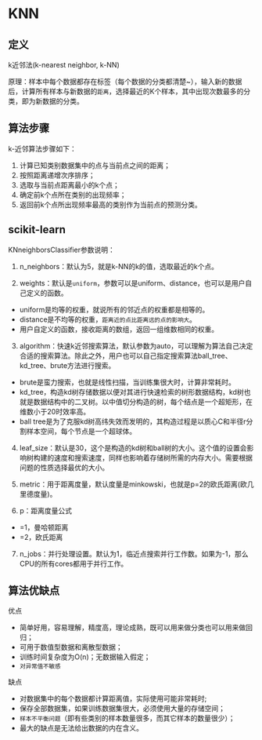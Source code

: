

# KNN 

## 定义

k近邻法(k-nearest neighbor, k-NN)

原理：样本中每个数据都存在标签（每个数据的分类都清楚~），输入新的数据后，计算所有样本与新数据的`距离`，选择最近的K个样本，其中出现次数最多的分类，即为新数据的分类。

## 算法步骤

k-近邻算法步骤如下：

1. 计算已知类别数据集中的点与当前点之间的距离；
2. 按照距离递增次序排序；
3. 选取与当前点距离最小的k个点；
4. 确定前k个点所在类别的出现频率；
5. 返回前k个点所出现频率最高的类别作为当前点的预测分类。

## scikit-learn

KNneighborsClassifier参数说明：

1. n_neighbors：默认为5，就是k-NN的k的值，选取最近的k个点。

2. weights：默认是`uniform`，参数可以是uniform、distance，也可以是用户自己定义的函数。
- uniform是均等的权重，就说所有的邻近点的权重都是相等的。
- distance是不均等的权重，`距离近的点比距离远的点的影响大`。
- 用户自定义的函数，接收距离的数组，返回一组维数相同的权重。

3. algorithm：快速k近邻搜索算法，默认参数为auto，可以理解为算法自己决定合适的搜索算法。除此之外，用户也可以自己指定搜索算法ball_tree、kd_tree、brute方法进行搜索。
- brute是蛮力搜索，也就是线性扫描，当训练集很大时，计算非常耗时。
- kd_tree，构造kd树存储数据以便对其进行快速检索的树形数据结构，kd树也就是数据结构中的二叉树。以中值切分构造的树，每个结点是一个超矩形，在维数小于20时效率高。
- ball tree是为了克服kd树高纬失效而发明的，其构造过程是以质心C和半径r分割样本空间，每个节点是一个超球体。

4. leaf_size：默认是30，这个是构造的kd树和ball树的大小。这个值的设置会影响树构建的速度和搜索速度，同样也影响着存储树所需的内存大小。需要根据问题的性质选择最优的大小。

5. metric：用于距离度量，默认度量是minkowski，也就是p=2的欧氏距离(欧几里德度量)。

6. p：距离度量公式
- =1，曼哈顿距离
- =2，欧氏距离

7. n_jobs：并行处理设置。默认为1，临近点搜索并行工作数。如果为-1，那么CPU的所有cores都用于并行工作。



## 算法优缺点


优点

- 简单好用，容易理解，精度高，理论成熟，既可以用来做分类也可以用来做回归；
- 可用于数值型数据和离散型数据；
- 训练时间复杂度为O(n)；无数据输入假定；
- `对异常值不敏感`

缺点

- 对数据集中的每个数据都计算距离值，实际使用可能非常耗时;
- 保存全部数据集，如果训练数据集很大，必须使用大量的存储空间；
- `样本不平衡问题`（即有些类别的样本数量很多，而其它样本的数量很少）；
- 最大的缺点是无法给出数据的内在含义。


